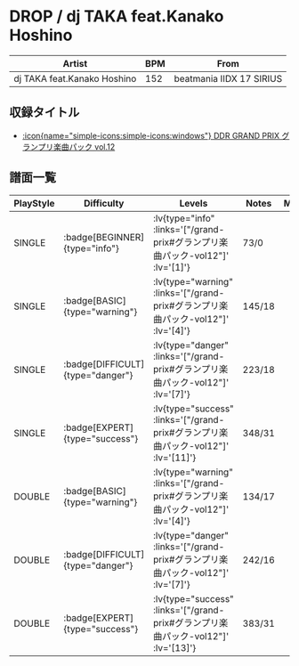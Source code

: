 # DROP / dj TAKA feat.Kanako Hoshino

|Artist|BPM|From|
|------|---|----|
|dj TAKA feat.Kanako Hoshino|152|beatmania IIDX 17 SIRIUS|

## 収録タイトル

- [ :icon{name="simple-icons:simple-icons:windows"} DDR GRAND PRIX グランプリ楽曲パック vol.12](/grand-prix#グランプリ楽曲パック-vol12)

## 譜面一覧

|PlayStyle|Difficulty|Levels|Notes|Movie|
|---------|----------|------|-----|-----|
|SINGLE| :badge[BEGINNER]{type="info"} | :lv{type="info" :links='["/grand-prix#グランプリ楽曲パック-vol12"]' :lv='[1]'} |73/0||
|SINGLE| :badge[BASIC]{type="warning"} | :lv{type="warning" :links='["/grand-prix#グランプリ楽曲パック-vol12"]' :lv='[4]'} |145/18||
|SINGLE| :badge[DIFFICULT]{type="danger"} | :lv{type="danger" :links='["/grand-prix#グランプリ楽曲パック-vol12"]' :lv='[7]'} |223/18||
|SINGLE| :badge[EXPERT]{type="success"} | :lv{type="success" :links='["/grand-prix#グランプリ楽曲パック-vol12"]' :lv='[11]'} |348/31||
|DOUBLE| :badge[BASIC]{type="warning"} | :lv{type="warning" :links='["/grand-prix#グランプリ楽曲パック-vol12"]' :lv='[4]'} |134/17||
|DOUBLE| :badge[DIFFICULT]{type="danger"} | :lv{type="danger" :links='["/grand-prix#グランプリ楽曲パック-vol12"]' :lv='[7]'} |242/16||
|DOUBLE| :badge[EXPERT]{type="success"} | :lv{type="success" :links='["/grand-prix#グランプリ楽曲パック-vol12"]' :lv='[13]'} |383/31||
